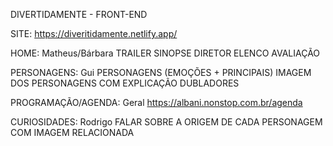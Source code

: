 DIVERTIDAMENTE - FRONT-END

SITE: https://diveritidamente.netlify.app/











HOME: Matheus/Bárbara
	TRAILER
	SINOPSE
  DIRETOR
  ELENCO
  AVALIAÇÃO

PERSONAGENS: Gui
  PERSONAGENS (EMOÇÕES + PRINCIPAIS)
	IMAGEM DOS PERSONAGENS COM EXPLICAÇÃO
  DUBLADORES
  
PROGRAMAÇÃO/AGENDA: Geral
	https://albani.nonstop.com.br/agenda

CURIOSIDADES: Rodrigo
	FALAR SOBRE A ORIGEM DE CADA PERSONAGEM COM IMAGEM RELACIONADA
